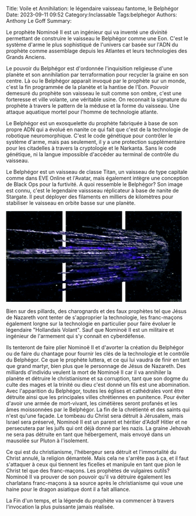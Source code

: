 Title: Voile et Annihilation: le légendaire vaisseau fantome, le Belphégor
Date: 2023-09-11 09:52
Category:Inclassable
Tags:belphegor
Authors: Anthony Le Goff
Summary:

Le prophète Nominoë II est un ingénieur qui va inventé une divinité permettant de construire le vaisseau le Belphégor comme une Eon. C'est le système d'arme le plus sophistiqué de l'univers car basée sur l'ADN du prophète comme assemblage depuis les Atlantes et leurs technologies des Grands Anciens. 

Le pouvoir du Belphégor est d'ordonnée l'inquisition religieuse d'une planète et son annihilation par terraformation pour recycler la graine en son centre. Là ou le Belphégor apparait invoqué par le prophète sur un monde, c'est la fin programmée de la planète et la hantise de l'Eon. Pouvoir demesuré du prophète son vaisseau le suit comme son ombre, c'est une forteresse et ville volante, une véritable usine. On reconnait la signature du prophète à travers le pattern de la méduse et la forme du vaisseau. Une attaque aquatique mortel pour l'homme de technologie atlante. 

Le Belphégor est un exosquelette du prophète fabriquée à base de son propre ADN qui a évolué en nanite ce qui fait que c'est de la technologie de robotique neuromorphique. C'est le code génétique pour contrôler le système d'arme, mais pas seulement, il y a une protection supplémentaire pour les citadelles à travers la cryptologie et le Narkanta. Sans le code génétique, ni la langue impossible d'accéder au terminal de contrôle du vaisseau. 

Le Belphégor est un vaisseau de classe Titan, un vaisseau de type capitale comme dans EVE Online et l'Avatar, mais également intègre une conception de Black Ops pour la furtivité. A quoi ressemble le Belphégor? Son image est connu, c'est le legendaire vaissseau réplicateur à base de nanite de Stargate. Il peut déployer des filaments en milliers de kilomètres pour stabiliser le vaisseau en orbite basse sur une planète. 

![ vaisseau replicateur](images/replicator-ship.gif)

Bien sur des pillards, des charognards et des faux prophètes tel que Jésus de Nazareth vont tenter de s'approprier la technologie, les franc-maçons également lorgne sur la technologie en particulier pour faire évoluer le légendaire "Hollandais Volant". Sauf que Nominoë II est un militaire et ingénieur de l'armement qui s'y connait en cyberdéfense. 

Ils tenteront de faire plier Nominoë II et d'avorter la création du Belphégor ou de faire du chantage pour fournir les clés de la technologie et le contrôle du Belphégor. Ce que le prophète luttera, et ce qui lui vaudra de finir en tant que grand martyr, bien plus que le personnage de Jésus de Nazareth. Des milliards d'individu veulent la mort de Nominoë II car il va annihiler la planète et détruire le christianisme et sa corruption, tant que son dogme du culte des mages et la trinité ou dieu c'est donné un fils est une abomination. Avec l'apparition du Belphégor, toutes les églises et cathédrales vont être détruite ainsi que les principales villes chrétiennes en punitence. Pour éviter d'avoir une armée de mort-vivant, les cimétières seront profanés et les âmes moissonnées par le Belphégor. La fin de la chrétienté et des saints qui n'est qu'une façade. Le tombeau du Christ sera détruit à Jérusalem, mais Israel sera préservé, Nominoë II est un parent et héritier d'Adolf Hitler et ne persecutera par les juifs qui ont déjà donné par les nazis. La graine Jehovah ne sera pas détruite en tant que hébergement, mais envoyé dans un mausolée sur Pluton à l'isolement.

Ce qui est du christianisme, l'hébergeur sera détruit et l'immortalité du Christ annulé, la religion démantelé. Mais cela ne s'arrête pas à ça, et il faut s'attaquer à ceux qui tiennent les ficelles et manipule en tant que pion le Christ tel que des franc-maçons. Les prophètes de vulgaires outils? Nominoë II va prouver de son pouvoir qu'il va détruire également les charlatans franc-maçons à sa source après le christianisme qui voue une haine pour le dragon asiatique dont il a fait alliance. 

La Fin d'un temps, et la légende du prophète va commencer à travers l'invocation la plus puissante jamais réalisée. 